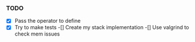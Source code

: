 ### TODO

-[X] Pass the operator to define
-[x] Try to make tests
-[] Create my stack implementation
-[] Use valgrind to check mem issues
